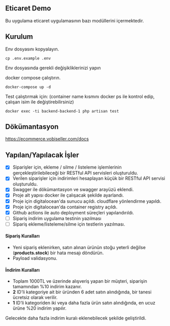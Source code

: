 

## Eticaret Demo

Bu uygulama eticaret uygulamasının bazı modüllerini içermektedir.

## Kurulum

Env dosyasını kopyalayın.
```
cp .env.example .env
```

Env dosyasında gerekli değişikliklerinizi yapın

docker compose çalıştırın.
```
docker-compose up -d
```

Test çalıştırmak için: (container name kısmını docker ps ile kontrol edip, çalışan isim ile değiştirebilirsiniz)
```
docker exec -ti backend-backend-1 php artisan test
```

## Dökümantasyon
https://ecommerce.vobiseller.com/docs

## Yapılan/Yapılacak İşler

- [x] Siparişler için, ekleme / silme / listeleme işlemlerinin gerçekleştirilebileceği bir RESTful API servisleri oluşturuldu.
- [x] Verilen siparişler için indirimleri hesaplayan küçük bir RESTful API servisi oluşturuldu.
- [x] Swagger ile dökümantasyon ve swagger arayüzü eklendi.
- [x] Proje alt yapısı docker ile çalışacak şekilde ayarlandı.
- [x] Proje için digitalocean'da sunucu açıldı. cloudflare yönlendirme yapıldı.
- [x] Proje için digitalocean'da container registry açıldı.
- [x] Github actions ile auto deployment süreçleri yapılandırıldı.
- [ ] Sipariş indirim uygulama testinin yazılması
- [ ] Sipariş ekleme/listeleme/silme için testlerin yazılması.

#### Sipariş Kuralları
- Yeni sipariş eklenirken, satın alınan ürünün stoğu yeterli değilse (**products.stock**) bir hata mesajı döndürün.
- Payload validasyonu.

#### İndirim Kuralları
- Toplam 1000TL ve üzerinde alışveriş yapan bir müşteri, siparişin tamamından %10 indirim kazanır.
- **2** ID'li kategoriye ait bir üründen 6 adet satın alındığında, bir tanesi ücretsiz olarak verilir.
- **1** ID'li kategoriden iki veya daha fazla ürün satın alındığında, en ucuz ürüne %20 indirim yapılır.

Gelecekte daha fazla indirim kuralı eklenebilecek şekilde geliştirildi.
